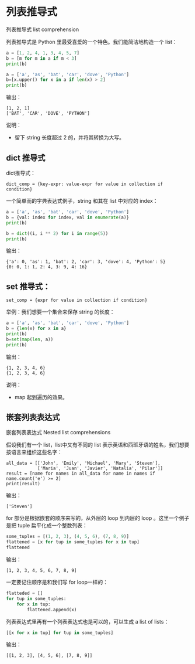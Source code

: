 

# 列表推导式

列表推导式 list comprehension


列表推导式是 Python 里最受喜爱的一个特色。我们能简洁地构造一个 list：

```py
a = [1, 2, 4, 1, 3, 4, 5, 7]
b = [m for m in a if m < 3]
print(b)

a = ['a', 'as', 'bat', 'car', 'dove', 'Python']
b=[x.upper() for x in a if len(x) > 2]
print(b)
```

输出：

```
[1, 2, 1]
['BAT', 'CAR', 'DOVE', 'PYTHON']
```

说明：

- 留下 string 长度超过 2 的，并将其转换为大写。

## dict 推导式

dict推导式：

```
dict_comp = {key-expr: value-expr for value in collection if condition}
```


一个简单而的字典表达式例子，string 和其在 list 中对应的 index：


```py
a = ['a', 'as', 'bat', 'car', 'dove', 'Python']
b = {val: index for index, val in enumerate(a)}
print(b)

b = dict((i, i ** 2) for i in range(5))
print(b)
```

输出：


```
{'a': 0, 'as': 1, 'bat': 2, 'car': 3, 'dove': 4, 'Python': 5}
{0: 0, 1: 1, 2: 4, 3: 9, 4: 16}
```

## set 推导式：

```
set_comp = {expr for value in collection if condition}
```


举例：我们想要一个集合来保存 string 的长度：

```py
a = ['a', 'as', 'bat', 'car', 'dove', 'Python']
b = {len(x) for x in a}
print(b)
b=set(map(len, a))
print(b)
```

输出：

```
{1, 2, 3, 4, 6}
{1, 2, 3, 4, 6}
```

说明：

- map 起到遍历的效果。



## 嵌套列表表达式

嵌套列表表达式 Nested list comprehensions

假设我们有一个 list，list中又有不同的 list 表示英语和西班牙语的姓名，我们想要按语言来组织这些名字：


```
all_data = [['John', 'Emily', 'Michael', 'Mary', 'Steven'],
            ['Maria', 'Juan', 'Javier', 'Natalia', 'Pilar']]
result = [name for names in all_data for name in names if name.count('e') >= 2]
print(result)
```

输出：

```
['Steven']
```

for 部分是根据嵌套的顺序来写的，从外层的 loop 到内层的 loop 。这里一个例子是把 tuple 扁平化成一个整数列表：


```py
some_tuples = [(1, 2, 3), (4, 5, 6), (7, 8, 9)]
flattened = [x for tup in some_tuples for x in tup]
flattened
```

输出：

```
[1, 2, 3, 4, 5, 6, 7, 8, 9]
```

一定要记住顺序是和我们写 for loop一样的：

```py
flatteded = []
for tup in some_tuples:
    for x in tup:
        flattened.append(x)
```

列表表达式里再有一个列表表达式也是可以的，可以生成 a list of lists：


```py
[[x for x in tup] for tup in some_tuples]
```

输出：

```
[[1, 2, 3], [4, 5, 6], [7, 8, 9]]
```
